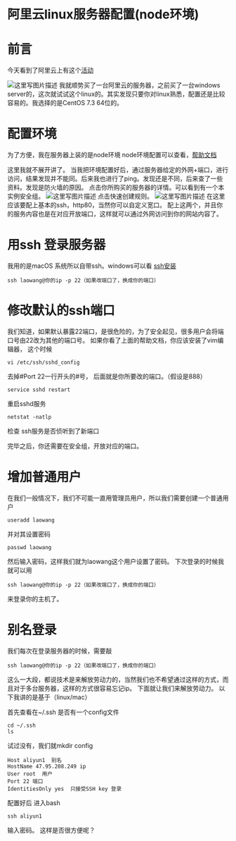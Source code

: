# 阿里云linux服务器配置(node环境)


# 前言
今天看到了阿里云上有这个[活动](https://promotion.aliyun.com/ntms/campus2017.html?utm_medium=text&utm_source=baidu&utm_campaign=xsj&utm_content=se_466551)

![这里写图片描述](https://s3.qiufeng.blue/blog/1579506286911.jpg)
我就顺势买了一台阿里云的服务器，之前买了一台windows server的，这次就试试这个linux的。其实发现只要你对linux熟悉，配置还是比较容易的。我选择的是CentOS 7.3 64位的。
# 配置环境
为了方便，我在服务器上装的是node环境
node环境配置可以查看，[帮助文档](https://help.aliyun.com/document_detail/50775.html?spm=5176.doc25429.6.644.3D2aMv)

这里我就不展开讲了。
当我把环境配置好后，通过服务器给定的外网+端口，进行访问，结果发现并不能同。后来我也进行了ping。发现还是不同，后来查了一些资料。发现是防火墙的原因。
点击你所购买的服务器的详情。可以看到有一个本实例安全组。
![这里写图片描述](https://s3.qiufeng.blue/blog/1579506286278.jpg)
点击快速创建规则。
![这里写图片描述](https://s3.qiufeng.blue/blog/1579506288006.jpg)
在这里应该要配上基本的ssh，http80，当然你可以自定义宽口。
配上这两个，并且你的服务内容也是在对应开放端口，这样就可以通过外网访问到你的网站内容了。
# 用ssh 登录服务器
我用的是macOS 系统所以自带ssh。windows可以看 [ssh安装](http://blog.sina.com.cn/s/blog_4a0a8b5d01015b0n.html)

```
ssh laowang@你的ip -p 22（如果改端口了，换成你的端口）
```

# 修改默认的ssh端口
我们知道，如果默认暴露22端口，是很危险的，为了安全起见，很多用户会将端口号由22改为其他的端口号。 
如果你看了上面的帮助文档，你应该安装了vim编辑器，
这个时候

```
vi /etc/ssh/sshd_config
```
去掉#Port 22一行开头的#号， 后面就是你所要改的端口。（假设是888）

```
service sshd restart
```
重启sshd服务

```
netstat -natlp 
```
检查 ssh服务是否侦听到了新端口

完毕之后，你还需要在安全组，开放对应的端口。
# 增加普通用户
在我们一般情况下，我们不可能一直用管理员用户，所以我们需要创建一个普通用户

```
useradd laowang
```
并对其设置密码
```
passwd laowang
```
然后输入密码，这样我们就为laowang这个用户设置了密码。
下次登录的时候我就可以用 

```
ssh laowang@你的ip -p 22（如果改端口了，换成你的端口）
```
来登录你的主机了。

# 别名登录

我们每次在登录服务器的时候，需要敲

```
ssh laowang@你的ip -p 22（如果改端口了，换成你的端口）
```
这么一大段，都说技术是来解放劳动力的，当然我们也不希望通过这样的方式，而且对于多台服务器，这样的方式很容易忘记ip。
下面就让我们来解放劳动力。
以下我讲的是基于（linux/mac）

首先查看在~/.ssh 是否有一个config文件

```
cd ~/.ssh
ls 
```
试过没有，我们就mkdir config

```
Host aliyun1  别名
HostName 47.95.208.249 ip
User root  用户
Port 22 端口
IdentitiesOnly yes  只接受SSH key 登录
```
配置好后
进入bash 

```
ssh aliyun1 
```
输入密码。
这样是否很方便呢？

